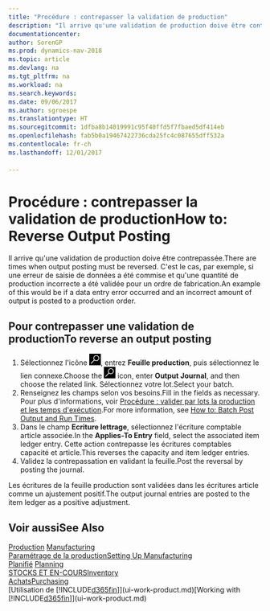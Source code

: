```yaml
---
title: "Procédure : contrepasser la validation de production"
description: "Il arrive qu'une validation de production doive être contrepassée. C'est le cas, par exemple, si une erreur de saisie de données a été commise et qu'une quantité de production incorrecte a été validée pour un ordre de fabrication."
documentationcenter: 
author: SorenGP
ms.prod: dynamics-nav-2018
ms.topic: article
ms.devlang: na
ms.tgt_pltfrm: na
ms.workload: na
ms.search.keywords: 
ms.date: 09/06/2017
ms.author: sgroespe
ms.translationtype: HT
ms.sourcegitcommit: 1dfba8b14019991c95f40ffd5f7fbaed5df414eb
ms.openlocfilehash: fab5b0a19467422736cda25fc4c087655dff532a
ms.contentlocale: fr-ch
ms.lasthandoff: 12/01/2017

---
```

# <a name="how-to-reverse-output-posting"></a><span data-ttu-id="ec0d4-104">Procédure : contrepasser la validation de production</span><span class="sxs-lookup"><span data-stu-id="ec0d4-104">How to: Reverse Output Posting</span></span>
<span data-ttu-id="ec0d4-105">Il arrive qu'une validation de production doive être contrepassée.</span><span class="sxs-lookup"><span data-stu-id="ec0d4-105">There are times when output posting must be reversed.</span></span> <span data-ttu-id="ec0d4-106">C'est le cas, par exemple, si une erreur de saisie de données a été commise et qu'une quantité de production incorrecte a été validée pour un ordre de fabrication.</span><span class="sxs-lookup"><span data-stu-id="ec0d4-106">An example of this would be if a data entry error occurred and an incorrect amount of output is posted to a production order.</span></span>  

## <a name="to-reverse-an-output-posting"></a><span data-ttu-id="ec0d4-107">Pour contrepasser une validation de production</span><span class="sxs-lookup"><span data-stu-id="ec0d4-107">To reverse an output posting</span></span>  
1.  <span data-ttu-id="ec0d4-108">Sélectionnez l'icône ![Page ou état pour la recherche](media/ui-search/search_small.png "Page ou état pour la recherche"), entrez **Feuille production**, puis sélectionnez le lien connexe.</span><span class="sxs-lookup"><span data-stu-id="ec0d4-108">Choose the ![Search for Page or Report](media/ui-search/search_small.png "Search for Page or Report icon") icon, enter **Output Journal**, and then choose the related link.</span></span> <span data-ttu-id="ec0d4-109">Sélectionnez votre lot.</span><span class="sxs-lookup"><span data-stu-id="ec0d4-109">Select your batch.</span></span>  
2. <span data-ttu-id="ec0d4-110">Renseignez les champs selon vos besoins.</span><span class="sxs-lookup"><span data-stu-id="ec0d4-110">Fill in the fields as necessary.</span></span> <span data-ttu-id="ec0d4-111">Pour plus d'informations, voir [Procédure : valider par lots la production et les temps d'exécution](production-how-to-post-output-quantity.md).</span><span class="sxs-lookup"><span data-stu-id="ec0d4-111">For more information, see [How to: Batch Post Output and Run Times](production-how-to-post-output-quantity.md).</span></span>
3.  <span data-ttu-id="ec0d4-112">Dans le champ **Ecriture lettrage**, sélectionnez l'écriture comptable article associée.</span><span class="sxs-lookup"><span data-stu-id="ec0d4-112">In the **Applies-To Entry** field, select the associated item ledger entry.</span></span> <span data-ttu-id="ec0d4-113">Cette action contrepasse les écritures comptables capacité et article.</span><span class="sxs-lookup"><span data-stu-id="ec0d4-113">This reverses the capacity and item ledger entries.</span></span>  
4. <span data-ttu-id="ec0d4-114">Validez la contrepassation en validant la feuille.</span><span class="sxs-lookup"><span data-stu-id="ec0d4-114">Post the reversal by posting the journal.</span></span>  

<span data-ttu-id="ec0d4-115">Les écritures de la feuille production sont validées dans les écritures article comme un ajustement positif.</span><span class="sxs-lookup"><span data-stu-id="ec0d4-115">The output journal entries are posted to the item ledger as a positive adjustment.</span></span>  

## <a name="see-also"></a><span data-ttu-id="ec0d4-116">Voir aussi</span><span class="sxs-lookup"><span data-stu-id="ec0d4-116">See Also</span></span>  
 <span data-ttu-id="ec0d4-117">[Production](production-manage-manufacturing.md)  </span><span class="sxs-lookup"><span data-stu-id="ec0d4-117">[Manufacturing](production-manage-manufacturing.md)  </span></span>  
 [<span data-ttu-id="ec0d4-118">Paramétrage de la production</span><span class="sxs-lookup"><span data-stu-id="ec0d4-118">Setting Up Manufacturing</span></span>](production-configure-production-processes.md)  
 <span data-ttu-id="ec0d4-119">[Planifié](production-planning.md)    </span><span class="sxs-lookup"><span data-stu-id="ec0d4-119">[Planning](production-planning.md)    </span></span>  
 [<span data-ttu-id="ec0d4-120">STOCKS ET EN-COURS</span><span class="sxs-lookup"><span data-stu-id="ec0d4-120">Inventory</span></span>](inventory-manage-inventory.md)  
 [<span data-ttu-id="ec0d4-121">Achats</span><span class="sxs-lookup"><span data-stu-id="ec0d4-121">Purchasing</span></span>](purchasing-manage-purchasing.md)  
 <span data-ttu-id="ec0d4-122">[Utilisation de [!INCLUDE[d365fin](includes/d365fin_md.md)]](ui-work-product.md)</span><span class="sxs-lookup"><span data-stu-id="ec0d4-122">[Working with [!INCLUDE[d365fin](includes/d365fin_md.md)]](ui-work-product.md)</span></span>  


